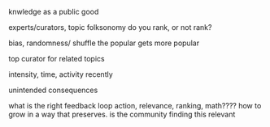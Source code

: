 knwledge as a public good 

experts/curators, topic folksonomy
do you rank, or not rank?

bias, 
randomness/ shuffle 
the popular gets more popular

top curator for related topics

intensity, time, activity recently 

unintended consequences



what is the right feedback loop action, relevance, ranking, 
math???? how to grow in a way that preserves. is the community finding this relevant